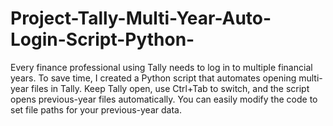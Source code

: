 # Project-Tally-Multi-Year-Auto-Login-Script-Python-
Every finance professional using Tally needs to log in to multiple financial years. To save time, I created a Python script that automates opening multi-year files in Tally. Keep Tally open, use Ctrl+Tab to switch, and the script opens previous-year files automatically. You can easily modify the code to set file paths for your previous-year data.
